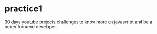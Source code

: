 # practice1
30 days youtube projects challenges to know more on javascript and be a better frontend developer.
